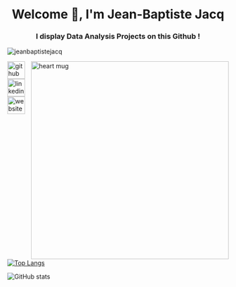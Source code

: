 <h1 align="center">Welcome 👋, I'm Jean-Baptiste Jacq</h1>
<h3 align="center">I display Data Analysis Projects on this Github !</h3>
<p align="left"> <img src="https://komarev.com/ghpvc/?username=jeanbaptistejacq&label=Profile%20views&color=0e75b6&style=flat" alt="jeanbaptistejacq"/> </p>
<img align="right" src="https://github.com/jeanbaptistejacq/jeanbaptistejacq/assets/80902643/63cb4f69-78a9-4bc5-b7ea-d96a9c62c0db" alt="heart mug" width="450" height="450">




[<img src='https://cdn.jsdelivr.net/npm/simple-icons@3.0.1/icons/github.svg' alt='github' height='40'>](https://github.com/jeanbaptistejacq)  [<img src='https://cdn.jsdelivr.net/npm/simple-icons@3.0.1/icons/linkedin.svg' alt='linkedin' height='40'>](https://www.linkedin.com/in/jean-baptiste-jacq-b947241b3/)  [<img src='https://cdn.jsdelivr.net/npm/simple-icons@3.0.1/icons/icloud.svg' alt='website' height='40'>](https://jeanbaptistejacq.github.io/JBJacq.github.io/index.html#)  

[![Top Langs](https://github-readme-stats.vercel.app/api/top-langs/?username=jeanbaptistejacq)](https://github.com/anuraghazra/github-readme-stats)

![GitHub stats](https://github-readme-stats.vercel.app/api?username=jeanbaptistejacq&show_icons=true)  






